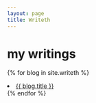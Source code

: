 ```yaml
---
layout: page
title: Writeth
---
```


# my writings

{% for blog in site.writeth %}
  <li>
    <a href="{{ blog.url }}">
      {{ blog.title }}
    </a>
  </li>
{% endfor %}